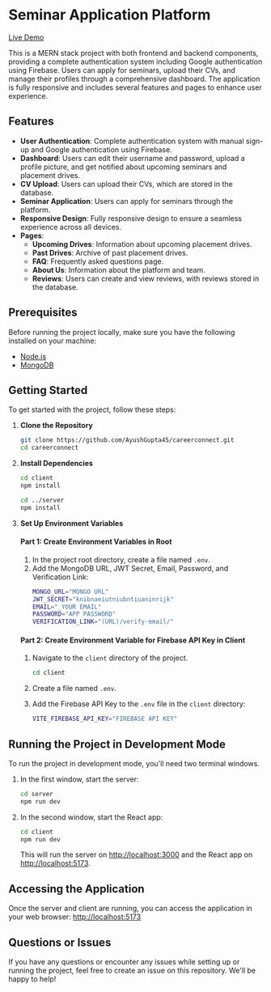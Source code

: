 # Seminar Application Platform

[Live Demo](https://careerconnect-ir9f.onrender.com/)

This is a MERN stack project with both frontend and backend components, providing a complete authentication system including Google authentication using Firebase. Users can apply for seminars, upload their CVs, and manage their profiles through a comprehensive dashboard. The application is fully responsive and includes several features and pages to enhance user experience.

## Features

- **User Authentication**: Complete authentication system with manual sign-up and Google authentication using Firebase.
- **Dashboard**: Users can edit their username and password, upload a profile picture, and get notified about upcoming seminars and placement drives.
- **CV Upload**: Users can upload their CVs, which are stored in the database.
- **Seminar Application**: Users can apply for seminars through the platform.
- **Responsive Design**: Fully responsive design to ensure a seamless experience across all devices.
- **Pages**:
  - **Upcoming Drives**: Information about upcoming placement drives.
  - **Past Drives**: Archive of past placement drives.
  - **FAQ**: Frequently asked questions page.
  - **About Us**: Information about the platform and team.
  - **Reviews**: Users can create and view reviews, with reviews stored in the database.

## Prerequisites

Before running the project locally, make sure you have the following installed on your machine:

- [Node.js](https://nodejs.org/)
- [MongoDB](https://www.mongodb.com/)

## Getting Started

To get started with the project, follow these steps:

1. **Clone the Repository**

   ```bash
   git clone https://github.com/AyushGupta45/careerconnect.git
   cd careerconnect
   ```

2. **Install Dependencies**

   ```bash
   cd client
   npm install

   cd ../server
   npm install
   ```

3. **Set Up Environment Variables**

   #### Part 1: Create Environment Variables in Root

   1. In the project root directory, create a file named `.env`.
   2. Add the MongoDB URL, JWT Secret, Email, Password, and Verification Link:
      ```bash
      MONGO_URL="MONGO URL"
      JWT_SECRET="knibnaeiutniubntiuaninrijk"
      EMAIL="_YOUR EMAIL"
      PASSWORD="APP PASSWORD"
      VERIFICATION_LINK="(URL)/verify-email/"
      ```

   #### Part 2: Create Environment Variable for Firebase API Key in Client

   1. Navigate to the `client` directory of the project.

      ```bash
      cd client
      ```

   2. Create a file named `.env`.

   3. Add the Firebase API Key to the `.env` file in the `client` directory:
      ```bash
      VITE_FIREBASE_API_KEY="FIREBASE API KEY"
      ```

## Running the Project in Development Mode

To run the project in development mode, you'll need two terminal windows.

1. In the first window, start the server:

   ```bash
   cd server
   npm run dev
   ```

2. In the second window, start the React app:

   ```bash
   cd client
   npm run dev
   ```

   This will run the server on [http://localhost:3000](http://localhost:3000) and the React app on [http://localhost:5173](http://localhost:5173).

## Accessing the Application

Once the server and client are running, you can access the application in your web browser: [http://localhost:5173](http://localhost:5173)


## Questions or Issues

If you have any questions or encounter any issues while setting up or running the project, feel free to create an issue on this repository. We'll be happy to help!
